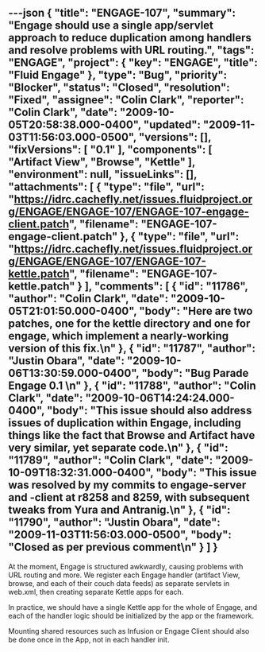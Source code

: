 ---json
{
  "title": "ENGAGE-107",
  "summary": "Engage should use a single app/servlet approach to reduce duplication among handlers and resolve problems with URL routing.",
  "tags": "ENGAGE",
  "project": {
    "key": "ENGAGE",
    "title": "Fluid Engage"
  },
  "type": "Bug",
  "priority": "Blocker",
  "status": "Closed",
  "resolution": "Fixed",
  "assignee": "Colin Clark",
  "reporter": "Colin Clark",
  "date": "2009-10-05T20:58:38.000-0400",
  "updated": "2009-11-03T11:56:03.000-0500",
  "versions": [],
  "fixVersions": [
    "0.1"
  ],
  "components": [
    "Artifact View",
    "Browse",
    "Kettle"
  ],
  "environment": null,
  "issueLinks": [],
  "attachments": [
    {
      "type": "file",
      "url": "https://idrc.cachefly.net/issues.fluidproject.org/ENGAGE/ENGAGE-107/ENGAGE-107-engage-client.patch",
      "filename": "ENGAGE-107-engage-client.patch"
    },
    {
      "type": "file",
      "url": "https://idrc.cachefly.net/issues.fluidproject.org/ENGAGE/ENGAGE-107/ENGAGE-107-kettle.patch",
      "filename": "ENGAGE-107-kettle.patch"
    }
  ],
  "comments": [
    {
      "id": "11786",
      "author": "Colin Clark",
      "date": "2009-10-05T21:01:50.000-0400",
      "body": "Here are two patches, one for the kettle directory and one for engage, which implement a nearly-working version of this fix.\n"
    },
    {
      "id": "11787",
      "author": "Justin Obara",
      "date": "2009-10-06T13:30:59.000-0400",
      "body": "Bug Parade Engage 0.1&#x20;\n"
    },
    {
      "id": "11788",
      "author": "Colin Clark",
      "date": "2009-10-06T14:24:24.000-0400",
      "body": "This issue should also address issues of duplication within Engage, including things like the fact that Browse and Artifact have very similar, yet separate code.\n"
    },
    {
      "id": "11789",
      "author": "Colin Clark",
      "date": "2009-10-09T18:32:31.000-0400",
      "body": "This issue was resolved by my commits to engage-server and -client at r8258 and 8259, with subsequent tweaks from Yura and Antranig.\n"
    },
    {
      "id": "11790",
      "author": "Justin Obara",
      "date": "2009-11-03T11:56:03.000-0500",
      "body": "Closed as per previous comment\n"
    }
  ]
}
---
At the moment, Engage is structured awkwardly, causing problems with URL routing and more. We register each Engage handler (artifact View, browse, and each of their couch data feeds) as separate servlets in web.xml, then creating separate Kettle apps for each.

In practice, we should have a single Kettle app for the whole of Engage, and each of the handler logic should be initialized by the app or the framework.

Mounting shared resources such as Infusion or Engage Client should also be done once in the App, not in each handler init.

        